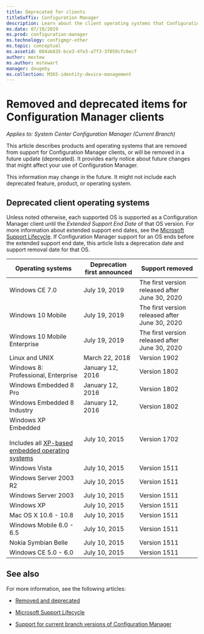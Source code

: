 ```yaml
---
title: Deprecated for clients
titleSuffix: Configuration Manager
description: Learn about the client operating systems that Configuration Manager no longer supports.
ms.date: 07/19/2019
ms.prod: configuration-manager
ms.technology: configmgr-other
ms.topic: conceptual
ms.assetid: 604ab835-bce3-4fe3-a7f3-3f059cfc0ecf
author: mestew
ms.author: mstewart
manager: dougeby
ms.collection: M365-identity-device-management
---
```


# Removed and deprecated items for Configuration Manager clients

*Applies to: System Center Configuration Manager (Current Branch)*

This article describes products and operating systems that are removed from support for Configuration Manager clients, or will be removed in a future update (deprecated). It provides early notice about future changes that might affect your use of Configuration Manager.  

This information may change in the future. It might not include each deprecated feature, product, or operating system.  


## Deprecated client operating systems  

Unless noted otherwise, each supported OS is supported as a Configuration Manager client until the *Extended Support End Date* of that OS version. For more information about extended support end dates, see the [Microsoft Support Lifecycle](https://support.microsoft.com/lifecycle). If Configuration Manager support for an OS ends before the extended support end date, this article lists a deprecation date and support removal date for that OS.  

|**Operating systems**|**Deprecation first announced**|**Support removed**|  
|-|-|-|
|Windows CE 7.0|July 19, 2019|The first version released after June 30, 2020|
|Windows 10 Mobile|July 19, 2019|The first version released after June 30, 2020|
|Windows 10 Mobile Enterprise|July 19, 2019|The first version released after June 30, 2020|
|Linux and UNIX|March 22, 2018|Version 1902|
|Windows 8: Professional, Enterprise|January 12, 2016|Version 1802|
|Windows Embedded 8 Pro|January 12, 2016|Version 1802|
|Windows Embedded 8 Industry|January 12, 2016|Version 1802|
|Windows XP Embedded <br><br> Includes all [XP-based embedded operating systems](/sccm/core/plan-design/configs/supported-operating-systems-for-clients-and-devices#windows-embedded-computers)|July 10, 2015|Version 1702|
|Windows Vista|July 10, 2015|Version 1511|
|Windows Server 2003 R2|July 10, 2015|Version 1511|
|Windows Server 2003|July 10, 2015|Version 1511|
|Windows XP|July 10, 2015|Version 1511|  
|Mac OS X  10.6 - 10.8|July 10, 2015|Version 1511|  
|Windows Mobile 6.0 - 6.5|July 10, 2015|Version 1511|  
|Nokia Symbian Belle|July 10, 2015|Version 1511|  
|Windows CE 5.0 - 6.0|July 10, 2015|Version 1511|  


## See also

For more information, see the following articles:

- [Removed and deprecated](/sccm/core/plan-design/changes/deprecated/removed-and-deprecated)  

- [Microsoft Support Lifecycle](https://support.microsoft.com/lifecycle)  

- [Support for current branch versions of Configuration Manager](/sccm/core/servers/manage/current-branch-versions-supported)  
